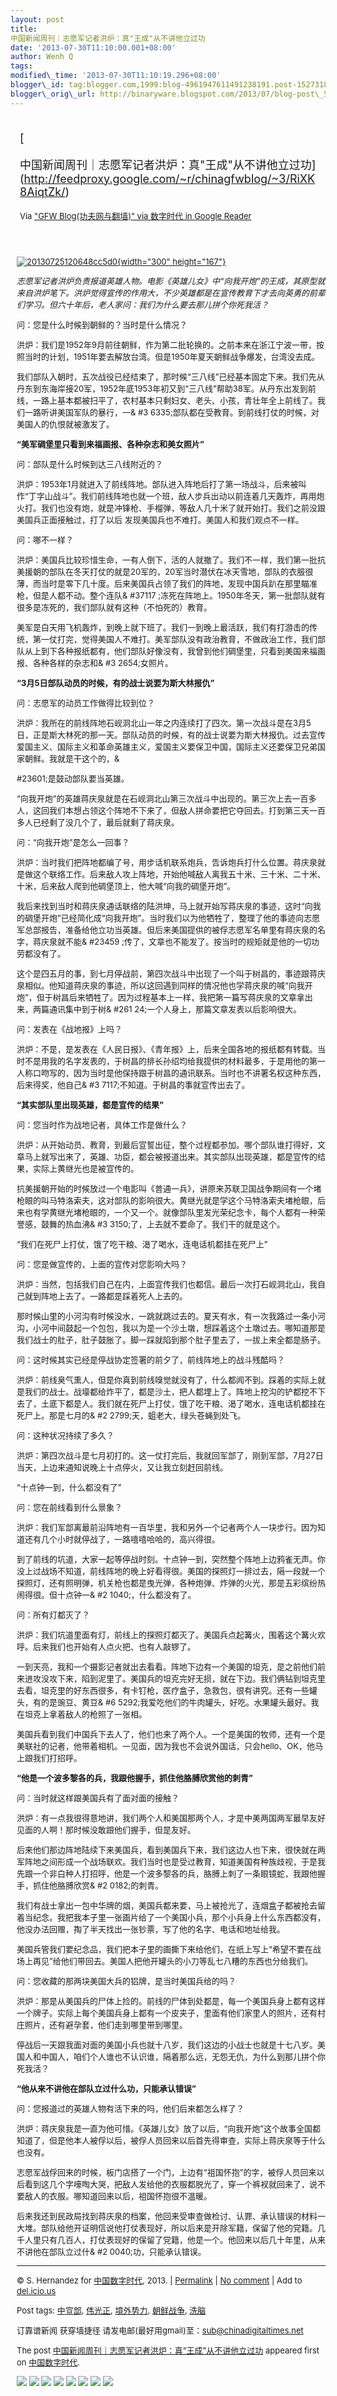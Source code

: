 ```yaml
--- 
layout: post 
title:
中国新闻周刊｜志愿军记者洪炉：真"王成"从不讲他立过功 
date: '2013-07-30T11:10:00.001+08:00' 
author: Wenh Q
tags:
modified\_time: '2013-07-30T11:10:19.296+08:00' 
blogger\_id: tag:blogger.com,1999:blog-4961947611491238191.post-1527318173061842482
blogger\_orig\_url: http://binaryware.blogspot.com/2013/07/blog-post\_53.html
---
```

<div style="margin: 10px; padding: 5px;">

<div style="font-size: 18px;">

[

中国新闻周刊｜志愿军记者洪炉：真"王成"从不讲他立过功](http://feedproxy.google.com/~r/chinagfwblog/~3/RiXK8AiqtZk/)

</div>

<div style="font-size: 13px;">

Via ["GFW Blog(功夫网与翻墙)" via 数字时代 in Google
Reader](https://www.blogger.com/blogger.g?blogID=4961947611491238191)

</div>

</div>

<div style="font-size: 13px; padding: 15px 0 10px 10px;">

[![20130725120648cc5d0](http://chinadigitaltimes.net/chinese/files/2013/07/20130725120648cc5d0.jpg){width="300"
height="167"}](http://chinadigitaltimes.net/chinese/files/2013/07/20130725120648cc5d0.jpg)

*志愿军记者洪炉负责报道英雄人物。电影《英雄儿女》中“向我开炮”的王成，其原型就来自洪炉笔下。洪炉觉得宣传的作用大，不少英雄都是在宣传教育下才去向英勇的前辈们学习。但六十年后，老人家问：我们为什么要去那儿拼个你死我活？*

问：您是什么时候到朝鲜的？当时是什么情况？

洪炉：我们是1952年9月前往朝鲜，作为第二批轮换的。之前本来在浙江宁波一带，按照当时的计划，1951年要去解放台湾。但是1950年夏天朝鲜战争爆发，台湾没去成。

我们部队入朝时，五次战役已经结束了，那时候“三八线”已经基本固定下来。我们先从丹东到东海岸接20军，1952年底1953年初又到“三八线”帮助38军。从丹东出发到前线，一路上基本都被扫平了，农村基本只剩妇女、老头、小孩，青壮年全上前线了。我们一路听讲美国军队的暴行，一&
#3
6335;部队都在受教育。到前线打仗的时候，对美国人的仇恨就被激发了。

**“美军碉堡里只看到来福画报、各种杂志和美女照片”**

问：部队是什么时候到达三八线附近的？

洪炉：1953年1月就进入了前线阵地。部队进入阵地后打了第一场战斗，后来被叫作“丁字山战斗”。我们前线阵地也就一个班，敌人步兵出动以前连着几天轰炸，再用炮火打。我们也没有炮，就是冲锋枪、手榴弹，等敌人几十米了就开始打。我们之前没跟美国兵正面接触过，打了以后
发现美国兵也不难打。美国人和我们观点不一样。

问：哪不一样？

洪炉：美国兵比较珍惜生命，一有人倒下，活的人就撤了。我们不一样，我们第一批抗美援朝的部队在冬天打仗的就是20军的，20军当时潜伏在冰天雪地，部队的衣服很薄，而当时是零下几十度。后来美国兵占领了我们的阵地，发现中国兵趴在那里瞄准枪，但是人都不动。整个连队&
#37117
;冻死在阵地上。1950年冬天，第一批部队就有很多是冻死的，我们部队就有这种（不怕死的）教育。

美军是白天用飞机轰炸，到晚上就下班了。我们一到晚上最活跃，我们有打游击的传统，第一仗打完，觉得美国人不难打。美军部队没有政治教育，不做政治工作，我们部队从上到下各种报纸都有，他们部队好像没有，我曾到他们碉堡里，只看到美国来福画报、各种各样的杂志和&
#3
2654;女照片。

**“3月5日部队动员的时候，有的战士说要为斯大林报仇”**

问：志愿军的动员工作做得比较到位？

洪炉：我所在的前线阵地石岘洞北山一年之内连续打了四次。第一次战斗是在3月5日，正是斯大林死的那一天。部队动员的时候，有的战士说要为斯大林报仇。过去宣传爱国主义、国际主义和革命英雄主义，爱国主义要保卫中国，国际主义还要保卫兄弟国家朝鲜。我就是干这个的，&

#23601;是鼓动部队要当英雄。

“向我开炮”的英雄蒋庆泉就是在石岘洞北山第三次战斗中出现的。第三次上去一百多人，这回我们本想占领这个阵地不下来了，但敌人拼命要把它夺回去。打到第三天一百多人已经剩了没几个了，最后就剩了蒋庆泉。

问：“向我开炮”是怎么一回事？

洪炉：当时我们把阵地都编了号，用步话机联系炮兵，告诉炮兵打什么位置。蒋庆泉就是做这个联络工作。后来敌人攻上阵地，开始他喊敌人离我五十米、三十米、二十米、十米，后来敌人爬到他碉堡顶上，他大喊“向我的碉堡开炮”。

我后来找到当时和蒋庆泉通话联络的陆洪坤，马上就开始写蒋庆泉的事迹，这时“向我的碉堡开炮”已经简化成“向我开炮”。当时我们以为他牺牲了，整理了他的事迹向志愿军总部报告，准备给他立功当英雄。但后来美国提供的被俘志愿军名单里有蒋庆泉的名字，蒋庆泉就不能&
#23459
;传了，文章也不能发了。按当时的规矩就是他的一切功劳都没有了。

这个是四五月的事，到七月停战前，第四次战斗中出现了一个叫于树昌的，事迹跟蒋庆泉相似。他知道蒋庆泉的事迹，所以这回遇到同样的情况他也学蒋庆泉的喊“向我开炮”，但于树昌后来牺牲了。因为过程基本上一样，我把第一篇写蒋庆泉的文章拿出来，两篇通讯集中到于树&
#261
24;一个人身上，那篇文章发表以后影响很大。

问：发表在《战地报》上吗？

洪炉：不是，是发表在《人民日报》、《青年报》上，后来全国各地的报纸都有转载。当时不是用我的名字发表的，于树昌的排长孙绍均给我提供的材料最多，于是用他的第一人称口吻写的，因为当时是他保持跟于树昌的通讯联系。当时也不讲署名权这种东西，后来得奖，他自己&
#3
7117;不知道。于树昌的事就宣传出去了。

**“其实部队里出现英雄，都是宣传的结果”**

问：您当时作为战地记者，具体工作是做什么？

洪炉：从开始动员、教育，到最后宣誓出征，整个过程都参加。哪个部队谁打得好，文章马上就写出来了，英雄、功臣，都会被报道出来。其实部队出现英雄，都是宣传的结果，实际上黄继光也是被宣传的。

抗美援朝开始的时候放过一个电影叫《普通一兵》，讲原来苏联卫国战争期间有一个堵枪眼的叫马特洛索夫，这对部队的影响很大。黄继光就是学这个马特洛索夫堵枪眼，后来也有学黄继光堵枪眼的，一个又一个。就像部队里发光荣纪念卡，每个人都有一种荣誉感，鼓舞的热血沸&
#3
3150;了，上去就不要命了。我们干的就是这个。

“我们在死尸上打仗，饿了吃干粮、渴了喝水，连电话机都挂在死尸上”

问：您是做宣传的，上面的宣传对您影响大吗？

洪炉：当然，包括我们自己在内，上面宣传我们也都信。最后一次打石岘洞北山，我自己就到阵地上去了。一路都是踩着死人上去的。

那时候山里的小河沟有时候没水，一跳就跳过去的。夏天有水，有一次我路过一条小河沟，小河中间鼓起一个包包，我以为是一个沙土墩，想踩着这个土墩过去。哪知道那是我们战士的肚子，肚子鼓胀了。脚一踩就陷到那个肚子里去了，一拔上来全都是肠子。

问：这时候其实已经是停战协定签署的前夕了，前线阵地上的战斗残酷吗？

洪炉：前线臭气熏人，但是你真到前线嗅觉就没有了，什么都闻不到。踩着的实际上就是我们的战士。战壕都给炸平了，都是沙土，把人都埋上了。阵地上挖沟的铲都挖不下去了，土底下都是人。我们就在死尸上打仗，饿了吃干粮、渴了喝水，连电话机都挂在死尸上。那是七月的&
#2
2799;天，蛆老大，绿头苍蝇到处飞。

问：这种状况持续了多久？

洪炉：第四次战斗是七月初打的。这一仗打完后，我就回军部了，刚到军部，7月27日当天，上边来通知说晚上十点停火，又让我立刻赶回前线。

“十点钟一到，什么都没有了”

问：您在前线看到什么景象？

洪炉：我们军部离最前沿阵地有一百华里，我和另外一个记者两个人一块步行。因为知道还有几个小时就停战了，一路嘻嘻哈哈的，高兴得很。

到了前线的坑道，大家一起等停战时刻。十点钟一到，突然整个阵地上边鸦雀无声。你没上过战场不知道，前线阵地的晚上好看得很。美国的探照灯一排过去，隔一段就一个探照灯，还有照明弹，机关枪也都是曳光弹，各种炮弹、炸弹的火光，那是五彩缤纷热闹得很。但十点钟一&
#2
1040;，什么都没有了。

问：所有灯都灭了？

洪炉：我们坑道里面有灯，前线上的探照灯都灭了。美国兵点起篝火，围着这个篝火欢呼。后来我们也开始有人点火把、也有人敲锣了。

一到天亮，我和一个摄影记者就出去看看。阵地下边有一个美国的坦克，是之前他们前来进攻没攻下来，陷到泥里了。美国兵的坦克完好无损，就在下边。我们俩钻到坦克里去看，坦克里的好东西很多，有卡钉枪，医疗盒子，急救包，很有讲究。还有一些罐头，有的是豌豆、黄豆&
#6
5292;我爱吃他们的牛肉罐头，好吃。水果罐头最好。我在坦克上拿着敌人的枪照了一张相。

美国兵看到我们中国兵下去人了，他们也来了两个人。一个是美国的牧师，还有一个是美联社的记者，他带着相机。一见面，因为我也不会说外国话，只会hello、OK，他马上跟我们打招呼。

**“他是一个波多黎各的兵，我跟他握手，抓住他胳膊欣赏他的刺青”**

问：当时就这样跟美国兵有了面对面的接触？

洪炉：有一点我很得意地讲，我们两个人和美国那两个人，才是中美两国两军最早友好见面的人啊！那时候没敢跟他们握手，但是友好。

后来他们那边阵地陆续下来美国兵，看到美国兵下来，我们这边人也下来，很快就在两军阵地之间形成一个战场联欢。我们当时也是受过教育，知道美国有种族歧视，于是我先跟一个非白种人打招呼，他是一个波多黎各的兵，胳膊上刺了一条眼镜蛇，我跟他握手，抓住他胳膊欣赏&
#2
0182;的刺青。

我们有战士拿出一包中华牌的烟，美国兵都来要，马上被抢光了，连烟盒子都被抢去留着当纪念。我把我本子里一张画片给了一个美国小兵，那个小兵身上什么东西都没有，他没办法回赠，掏了半天找出一张钞票，写了他的名字、电话和地址给我。

美国兵管我们要纪念品，我们把本子里的画撕下来给他们，在纸上写上“希望不要在战场上再见”给他们带回去。美国人把他开罐头的小刀等乱七八糟的东西也分给我们。

问：您收藏的那两块美国大兵的铝牌，是当时美国兵给的吗？

洪炉：那是从美国兵的尸体上捡的。前线的尸体到处都是，每一个美国兵身上都有这样一个牌子。实际上每个美国兵身上都有一个皮夹子，里面有他们家里人的照片，还有村庄照片，还有避孕套，他们走到哪里带到哪里。

停战后一天跟我面对面的美国小兵也就十八岁，我们这边的小战士也就是十七八岁。美国人和中国人，咱们个人谁也不认识谁，隔着那么远，无怨无仇，为什么到那儿拼个你死我活？

**“他从来不讲他在部队立过什么功，只能承认错误”**

问：您报道过的英雄人物有活下来的吗，他们后来都怎么样了？

洪炉：蒋庆泉我是一直为他可惜。《英雄儿女》放了以后，“向我开炮”这个故事全国都知道了，但是他本人被俘以后，被俘人员回来以后首先得审查，实际上蒋庆泉等于什么也没有。

志愿军战俘回来的时候，板门店搭了一个门，上边有“祖国怀抱”的字，被俘人员回来以后看到这几个字嚎啕大哭，把敌人发给他的衣服都脱光了，穿一个裤衩就回来了，说不要敌人的衣服。哪知道回来以后，祖国怀抱很不温暖。

后来我还到民政局找到蒋庆泉的档案，他回来受审查做检讨、认罪、承认错误的材料一大堆。部队给他开证明信说他打仗表现好，所以后来是开除军籍，保留了他的党籍。几千人里只有几百人，打仗表现好的保留了党籍，他是一个。他回来以后几十年里，从来不讲他在部队立过什&
#2
0040;功，只能承认错误。


------------------------------------------------------------------------

© S. Hernandez for [中国数字时代](http://chinadigitaltimes.net/chinese),
2013. |
[Permalink](http://chinadigitaltimes.net/chinese/2013/07/%E4%B8%AD%E5%9B%BD%E6%96%B0%E9%97%BB%E5%91%A8%E5%88%8A%EF%BD%9C%E5%BF%97%E6%84%BF%E5%86%9B%E8%AE%B0%E8%80%85%E6%B4%AA%E7%82%89%EF%BC%9A%E7%9C%9F%E7%8E%8B%E6%88%90%E4%BB%8E%E4%B8%8D/)
| [No
comment](http://chinadigitaltimes.net/chinese/2013/07/%E4%B8%AD%E5%9B%BD%E6%96%B0%E9%97%BB%E5%91%A8%E5%88%8A%EF%BD%9C%E5%BF%97%E6%84%BF%E5%86%9B%E8%AE%B0%E8%80%85%E6%B4%AA%E7%82%89%EF%BC%9A%E7%9C%9F%E7%8E%8B%E6%88%90%E4%BB%8E%E4%B8%8D/#comments)
| Add to
[del.icio.us](http://del.icio.us/post?url=http://chinadigitaltimes.net/chinese/2013/07/%E4%B8%AD%E5%9B%BD%E6%96%B0%E9%97%BB%E5%91%A8%E5%88%8A%EF%BD%9C%E5%BF%97%E6%84%BF%E5%86%9B%E8%AE%B0%E8%80%85%E6%B4%AA%E7%82%89%EF%BC%9A%E7%9C%9F%E7%8E%8B%E6%88%90%E4%BB%8E%E4%B8%8D/&title=%E4%B8%AD%E5%9B%BD%E6%96%B0%E9%97%BB%E5%91%A8%E5%88%8A%EF%BD%9C%E5%BF%97%E6%84%BF%E5%86%9B%E8%AE%B0%E8%80%85%E6%B4%AA%E7%82%89%EF%BC%9A%E7%9C%9F%E2%80%9C%E7%8E%8B%E6%88%90%E2%80%9D%E4%BB%8E%E4%B8%8D%E8%AE%B2%E4%BB%96%E7%AB%8B%E8%BF%87%E5%8A%9F)

Post tags:
[中宣部](http://chinadigitaltimes.net/chinese/tag/%E4%B8%AD%E5%AE%A3%E9%83%A8/?category=10466),
[伟光正](http://chinadigitaltimes.net/chinese/tag/%E4%BC%9F%E5%85%89%E6%AD%A3/?category=10466),
[境外势力](http://chinadigitaltimes.net/chinese/tag/%E5%A2%83%E5%A4%96%E5%8A%BF%E5%8A%9B/?category=10466),
[朝鲜战争](http://chinadigitaltimes.net/chinese/tag/%E6%9C%9D%E9%B2%9C%E6%88%98%E4%BA%89/?category=10466),
[洗脑](http://chinadigitaltimes.net/chinese/tag/%E6%B4%97%E8%84%91/?category=10466)

订靠谱新闻 获穿墙捷径
请发电邮(最好用gmail)至：sub@chinadigitaltimes.net

The post
[中国新闻周刊｜志愿军记者洪炉：真“王成”从不讲他立过功](http://chinadigitaltimes.net/chinese/2013/07/%E4%B8%AD%E5%9B%BD%E6%96%B0%E9%97%BB%E5%91%A8%E5%88%8A%EF%BD%9C%E5%BF%97%E6%84%BF%E5%86%9B%E8%AE%B0%E8%80%85%E6%B4%AA%E7%82%89%EF%BC%9A%E7%9C%9F%E7%8E%8B%E6%88%90%E4%BB%8E%E4%B8%8D/)
appeared first on [中国数字时代](http://chinadigitaltimes.net/chinese).

<div>

[![](http://feeds.feedburner.com/~ff/chinagfwblog?d=yIl2AUoC8zA)](http://feeds.feedburner.com/~ff/chinagfwblog?a=RiXK8AiqtZk:WgfBWriqplE:yIl2AUoC8zA)
[![](http://feeds.feedburner.com/~ff/chinagfwblog?i=RiXK8AiqtZk:WgfBWriqplE:-BTjWOF_DHI)](http://feeds.feedburner.com/~ff/chinagfwblog?a=RiXK8AiqtZk:WgfBWriqplE:-BTjWOF_DHI)
[![](http://feeds.feedburner.com/~ff/chinagfwblog?i=RiXK8AiqtZk:WgfBWriqplE:F7zBnMyn0Lo)](http://feeds.feedburner.com/~ff/chinagfwblog?a=RiXK8AiqtZk:WgfBWriqplE:F7zBnMyn0Lo)
[![](http://feeds.feedburner.com/~ff/chinagfwblog?i=RiXK8AiqtZk:WgfBWriqplE:V_sGLiPBpWU)](http://feeds.feedburner.com/~ff/chinagfwblog?a=RiXK8AiqtZk:WgfBWriqplE:V_sGLiPBpWU)
[![](http://feeds.feedburner.com/~ff/chinagfwblog?d=qj6IDK7rITs)](http://feeds.feedburner.com/~ff/chinagfwblog?a=RiXK8AiqtZk:WgfBWriqplE:qj6IDK7rITs)
[![](http://feeds.feedburner.com/~ff/chinagfwblog?d=l6gmwiTKsz0)](http://feeds.f%20%20%20eedburner.com/~ff/chinagfwblog?a=RiXK8AiqtZk:WgfBWriqplE:l6gmwiTKsz0)
[![](http://feeds.feedburner.com/~ff/chinagfwblog?i=RiXK8AiqtZk:WgfBWriqplE:gIN9vFwOqvQ)](http://feeds.feedburner.com/~ff/chinagfwblog?a=RiXK8AiqtZk:WgfBWriqplE:gIN9vFwOqvQ)
[![](http://feeds.feedburner.com/~ff/chinagfwblog?d=TzevzKxY174)](http://feeds.feedburner.com/~ff/chinagfwblog?a=RiXK8AiqtZk:WgfBWriqplE:TzevzKxY174)

</div>

</div>
